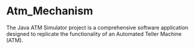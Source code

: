 # Atm_Mechanism
The Java ATM Simulator project is a comprehensive software application designed to replicate the functionality of an Automated Teller Machine (ATM).
